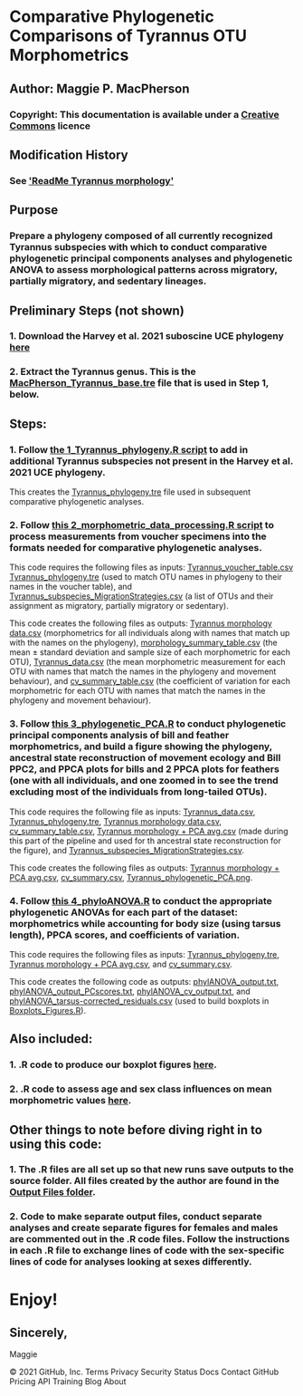 # Comparative Phylogenetic Comparisons of Tyrannus OTU Morphometrics
## Author: Maggie P. MacPherson
### Copyright: This documentation is available under a [Creative Commons]() licence


## Modification History
### See ['ReadMe Tyrannus morphology'](https://github.com/mmacphe/Tyrannus_morphology/commits/main/ReadMe_Tyrannus_morphology.Rmd)


## Purpose
### Prepare a phylogeny composed of all currently recognized Tyrannus subspecies with which to conduct comparative phylogenetic principal components analyses and phylogenetic ANOVA to assess morphological patterns across migratory, partially migratory, and sedentary lineages. 


## Preliminary Steps (not shown)
### 1. Download the Harvey et al. 2021 suboscine UCE phylogeny [here](https://github.com/mgharvey/tyranni#tyranni)
### 2. Extract the Tyrannus genus. This is the [MacPherson_Tyrannus_base.tre](https://github.com/mmacphe/Tyrannus_morphology/blob/main/MacPherson_Tyrannus_base.tre) file that is used in Step 1, below.


## Steps:
### 1. Follow [the 1_Tyrannus_phylogeny.R script](https://github.com/mmacphe/Tyrannus_morphology/blob/main/1_Tyrannus_phylogeny.R) to add in additional Tyrannus subspecies not present in the Harvey et al. 2021 UCE phylogeny. 

This creates the [Tyrannus_phylogeny.tre](https://github.com/mmacphe/Tyrannus_morphology/blob/main/Output%20Files/Tyrannus_phylogeny.tre) file used in subsequent comparative phylogenetic analyses.

### 2. Follow [this 2_morphometric_data_processing.R script](https://github.com/mmacphe/Tyrannus_morphology/blob/main/2_morphometric_data_processing.R) to process measurements from voucher specimens into the formats needed for comparative phylogenetic analyses. 

This code requires the following files as inputs: [Tyrannus_voucher_table.csv](https://github.com/mmacphe/Tyrannus_morphology/blob/main/Tyrannus_voucher_table.csv) [Tyrannus_phylogeny.tre](https://github.com/mmacphe/Tyrannus_morphology/blob/main/Output%20Files/Tyrannus_phylogeny.tre) (used to match OTU names in phylogeny to their names in the voucher table), and [Tyrannus_subspecies_MigrationStrategies.csv](https://github.com/mmacphe/Tyrannus_morphology/blob/main/Tyrannus_subspecies_MigrationStrategies.csv) (a list of OTUs and their assignment as migratory, partially migratory or sedentary). 

This code creates the following files as outputs: [Tyrannus morphology data.csv](https://github.com/mmacphe/Tyrannus_morphology/blob/main/Output%20Files/Tyrannus%20morphology%20data.csv) (morphometrics for all individuals along with names that match up with the names on the phylogeny), [morphology_summary_table.csv](https://github.com/mmacphe/Tyrannus_morphology/blob/main/Output%20Files/morphology_summary_table.csv) (the mean ± standard deviation and sample size of each morphometric for each OTU), [Tyrannus_data.csv](https://github.com/mmacphe/Tyrannus_morphology/blob/main/Output%20Files/Tyrannus_data.csv) (the mean morphometric measurement for each OTU with names that match the names in the phylogeny and movement behaviour), and [cv_summary_table.csv](https://github.com/mmacphe/Tyrannus_morphology/blob/main/Output%20Files/cv_summary_table.csv) (the coefficient of variation for each morphometric for each OTU with names that match the names in the phylogeny and movement behaviour).

### 3. Follow [this 3_phylogenetic_PCA.R](https://github.com/mmacphe/Tyrannus_morphology/blob/main/3_phylogenetic_PCA.R) to conduct phylogenetic principal components analysis of bill and feather morphometrics, and build a figure showing the phylogeny, ancestral state reconstruction of movement ecology and Bill PPC2, and PPCA plots for bills and 2 PPCA plots for feathers (one with all individuals, and one zoomed in to see the trend excluding most of the individuals from long-tailed OTUs). 

This code requires the following file as inputs: [Tyrannus_data.csv](https://github.com/mmacphe/Tyrannus_morphology/blob/main/Output%20Files/Tyrannus_data.csv), [Tyrannus_phylogeny.tre](https://github.com/mmacphe/Tyrannus_morphology/blob/main/Output%20Files/Tyrannus_phylogeny.tre), [Tyrannus morphology data.csv](https://github.com/mmacphe/Tyrannus_morphology/blob/main/Output%20Files/Tyrannus%20morphology%20data.csv), [cv_summary_table.csv](https://github.com/mmacphe/Tyrannus_morphology/blob/main/Output%20Files/cv_summary_table.csv), [Tyrannus morphology + PCA avg.csv](https://github.com/mmacphe/Tyrannus_morphology/blob/main/Output%20Files/Tyrannus%20morphology%20%2B%20PCA%20avg.csv) (made during this part of the pipeline and used for th ancestral state reconstruction for the figure), and [Tyrannus_subspecies_MigrationStrategies.csv](https://github.com/mmacphe/Tyrannus_morphology/blob/main/Tyrannus_subspecies_MigrationStrategies.csv). 

This code creates the following files as outputs: [Tyrannus morphology + PCA avg.csv](https://github.com/mmacphe/Tyrannus_morphology/blob/main/Output%20Files/Tyrannus%20morphology%20%2B%20PCA%20avg.csv), [cv_summary.csv](https://github.com/mmacphe/Tyrannus_morphology/blob/main/Output%20Files/cv_summary.csv), [Tyrannus_phylogenetic_PCA.png](https://github.com/mmacphe/Tyrannus_morphology/blob/main/Output%20Files/Tyrannus_phylogenetic_PCA.png).

### 4. Follow [this 4_phyloANOVA.R](https://github.com/mmacphe/Tyrannus_morphology/blob/main/4_phyloANOVA.R) to conduct the appropriate phylogenetic ANOVAs for each part of the dataset: morphometrics while accounting for body size (using tarsus length), PPCA scores, and coefficients of variation. 

This code requires the following files as inputs: [Tyrannus_phylogeny.tre](https://github.com/mmacphe/Tyrannus_morphology/blob/main/Output%20Files/Tyrannus_phylogeny.tre), [Tyrannus morphology + PCA avg.csv](https://github.com/mmacphe/Tyrannus_morphology/blob/main/Output%20Files/Tyrannus%20morphology%20%2B%20PCA%20avg.csv), and  [cv_summary.csv](https://github.com/mmacphe/Tyrannus_morphology/blob/main/Output%20Files/cv_summary.csv). 

This code creates the following code as outputs: [phylANOVA_output.txt](https://github.com/mmacphe/Tyrannus_morphology/blob/main/Output%20Files/phylANOVA_output.txt), [phylANOVA_output_PCscores.txt](https://github.com/mmacphe/Tyrannus_morphology/blob/main/Output%20Files/phylANOVA_output_PCscores.txt), [phylANOVA_cv_output.txt](https://github.com/mmacphe/Tyrannus_morphology/blob/main/Output%20Files/phylANOVA_cv_output.txt), and [phylANOVA_tarsus-corrected_residuals.csv](https://github.com/mmacphe/Tyrannus_morphology/blob/main/Output%20Files/phylANOVA_tarsus-corrected_residuals.csv) (used to build boxplots in [Boxplots_Figures.R](https://github.com/mmacphe/Tyrannus_morphology/blob/main/Boxplots_Figures.R)).



## Also included:
### 1. .R code to produce our boxplot figures [here](https://github.com/mmacphe/Tyrannus_morphology/blob/main/Boxplots_Figures.R).

### 2. .R code to assess age and sex class influences on mean morphometric values [here](https://github.com/mmacphe/Tyrannus_morphology/blob/main/LinearModels_Demographic_Influence.R). 



## Other things to note before diving right in to using this code: 
### 1. The .R files are all set up so that new runs save outputs to the source folder. All files created by the author are found in the [Output Files folder](https://github.com/mmacphe/Tyrannus_morphology/tree/main/Output%20Files).

### 2. Code to make separate output files, conduct separate analyses and create separate figures for females and males are commented out in the .R code files. Follow the instructions in each .R file to exchange lines of code with the sex-specific lines of code for analyses looking at sexes differently.

# Enjoy!
## Sincerely, 
Maggie

© 2021 GitHub, Inc.
Terms
Privacy
Security
Status
Docs
Contact GitHub
Pricing
API
Training
Blog
About


